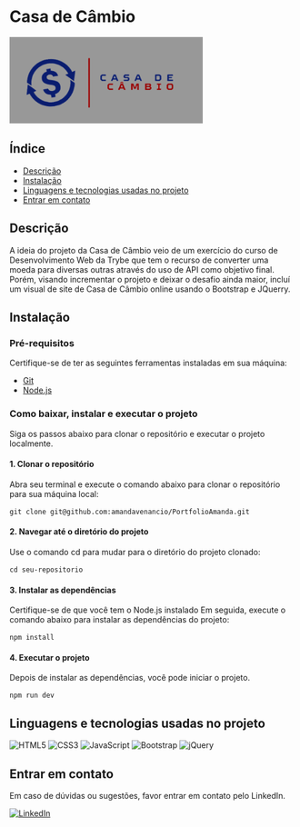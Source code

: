 
# Casa de Câmbio

![Logo Casa de Câmbio](./images/Casa-De-Cambio-ReadMe.png)

## Índice

* [Descrição](##Descrição)
* [Instalação](##Instalação)
* [Linguagens e tecnologias usadas no projeto](##Linguagens-e-tecnologias-usadas-no-projeto)
* [Entrar em contato](##Entrar-em-contato)

## Descrição

A ideia do projeto da Casa de Câmbio veio de um exercício do curso de Desenvolvimento Web da Trybe que tem o recurso de converter uma moeda para diversas outras através do uso de API como objetivo final.
Porém, visando incrementar o projeto e deixar o desafio ainda maior, incluí um visual de site de Casa de Câmbio online usando o Bootstrap e JQuerry. 

## Instalação

### Pré-requisitos

Certifique-se de ter as seguintes ferramentas instaladas em sua máquina:
- [Git](https://git-scm.com/)
- [Node.js](https://nodejs.org/)

### Como baixar, instalar e executar o projeto

Siga os passos abaixo para clonar o repositório e executar o projeto localmente.

#### 1. Clonar o repositório

Abra seu terminal e execute o comando abaixo para clonar o repositório para sua máquina local:

```
git clone git@github.com:amandavenancio/PortfolioAmanda.git
```

#### 2. Navegar até o diretório do projeto

Use o comando cd para mudar para o diretório do projeto clonado:

```
cd seu-repositorio
```

#### 3. Instalar as dependências
Certifique-se de que você tem o Node.js instalado Em seguida, execute o comando abaixo para instalar as dependências do projeto:

```
npm install
```

#### 4. Executar o projeto
Depois de instalar as dependências, você pode iniciar o projeto.

```
npm run dev
```

## Linguagens e tecnologias usadas no projeto

![HTML5](https://img.shields.io/badge/HTML5-E34F26?style=for-the-badge&logo=html5&logoColor=white) 
![CSS3](https://img.shields.io/badge/CSS3-1572B6?style=for-the-badge&logo=css3&logoColor=white)
![JavaScript](https://img.shields.io/badge/JavaScript-F7DF1E?style=for-the-badge&logo=javascript&logoColor=black)
![Bootstrap](https://img.shields.io/badge/-boostrap-0D1117?style=for-the-badge&logo=bootstrap&labelColor=0D1117)
![jQuery](https://img.shields.io/badge/jquery-%230769AD.svg?style=for-the-badge&logo=jquery&logoColor=white)

## Entrar em contato

Em caso de dúvidas ou sugestões, favor entrar em contato pelo LinkedIn. 

[![LinkedIn](https://img.shields.io/badge/LinkedIn-0077B5?style=for-the-badge&logo=linkedin&logoColor=white)](www.linkedin.com/in/amanda-a-venancio)





